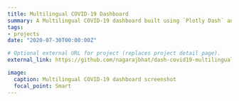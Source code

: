 ```yaml
---
title: Multilingual COVID-19 Dashboard
summary: A Multilingual COVID-19 dashboard built using `Plotly Dash` and `MarianMT Transformer`.It also has a news feed buillt using `Newsapi`.
tags:
- projects
date: "2020-07-30T00:00:00Z"

# Optional external URL for project (replaces project detail page).
external_link: https://github.com/nagarajbhat/dash-covid19-multilingual

image:
  caption: Multilingual COVID-19 dashboard screenshot
  focal_point: Smart
---
```

